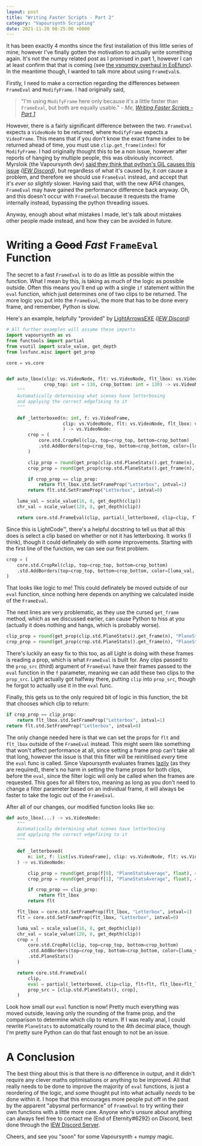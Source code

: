 ```yaml
---
layout: post
title: "Writing Faster Scripts - Part 2"
category: "Vapoursynth Scripting"
date: 2021-11-28 00:25:00 +0000
---
```


It has been exactly 4 months since the first installation of this little series of mine, however I've finally gotten the motivation to actually write something again. It's not the numpy related post as I promised in part 1, however I can at least confirm that that is coming (see [the vsnumpy overhaul in EoEfunc](https://gitlab.com/arjraj/EoEfunc/-/blob/good_array_eval/EoEfunc/vsnumpy.py)). In the meantime though, I wanted to talk more about using `FrameEval`s.

Firstly, I need to make a correction regarding the differences between `FrameEval` and `ModifyFrame`. I had originally said,

> "I'm using `ModifyFrame` here only because it's a little faster than `FrameEval`, but both are equally usable." _- Me, [Writing Faster Scripts - Part 1](/vapoursynth%20scripting/2021/07/28/writing-faster-scripts-part-one.html)_

However, there is a fairly significant difference between the two. `FrameEval` expects a `VideoNode` to be returned, where `ModifyFrame` expects a `VideoFrame`. This means that if you don't know the exact frame index to be returned ahead of time, you must use `clip.get_frame(index)` for `ModifyFrame`. I had originally thought this to be a non issue, however after reports of hanging by multiple people, this was obviously incorrect. Myrsloik (the Vapoursynth dev) [said they think that python's GIL causes this issue](https://discord.com/channels/856381934052704266/856383302097043497/896037998880247851) _([IEW Discord](https://discord.gg/qxTxVJGtst))_, but regardless of what it's caused by, it *can* cause a problem, and therefore we should use `FrameEval` instead, and accept that it's *ever so slightly* slower. Having said that, with the new API4 changes, `FrameEval` may have gained the performance difference back anyway. Oh, and this doesn't occur with `FrameEval` because it requests the frame internally instead, bypassing the python threading issues.

Anyway, enough about what mistakes I made, let's talk about mistakes other people made instead, and how they can be avoided in future.

# Writing a ~~Good~~ _Fast_ `FrameEval` Function

The secret to a fast `FrameEval` is to do as little as possible within the function. What I mean by this, is taking as much of the logic as possible outside. Often this means you'll end up with a single `if` statement within the `eval` function, which just determines one of two clips to be returned. The more logic you put into the `FrameEval`, the more that has to be done every frame, and remember, Python is slow.

Here's an example, helpfully "provided" by [LightArrowsEXE](https://discord.com/channels/856381934052704266/856383302097043497/914282516444221463) _([IEW Discord](https://discord.gg/qxTxVJGtst))_

```python
# All further examples will assume these imports
import vapoursynth as vs
from functools import partial
from vsutil import scale_value, get_depth
from lvsfunc.misc import get_prop

core = vs.core


def auto_lbox(clip: vs.VideoNode, flt: vs.VideoNode, flt_lbox: vs.VideoNode,
              crop_top: int = 130, crop_bottom: int = 130) -> vs.VideoNode:
    """
    Automatically determining what scenes have letterboxing
    and applying the correct edgefixing to it
    """

    def _letterboxed(n: int, f: vs.VideoFrame,
                     clip: vs.VideoNode, flt: vs.VideoNode, flt_lbox: vs.VideoNode
                     ) -> vs.VideoNode:
        crop = (
            core.std.CropRel(clip, top=crop_top, bottom=crop_bottom)
            .std.AddBorders(top=crop_top, bottom=crop_bottom, color=[luma_val, chr_val, chr_val])
        )

        clip_prop = round(get_prop(clip.std.PlaneStats().get_frame(n), "PlaneStatsAverage", float), 4)
        crop_prop = round(get_prop(crop.std.PlaneStats().get_frame(n), "PlaneStatsAverage", float), 4)

        if crop_prop == clip_prop:
            return flt_lbox.std.SetFrameProp("Letterbox", intval=1)
        return flt.std.SetFrameProp("Letterbox", intval=0)

    luma_val = scale_value(16, 8, get_depth(clip))
    chr_val = scale_value(128, 8, get_depth(clip))

    return core.std.FrameEval(clip, partial(_letterboxed, clip=clip, flt=flt, flt_lbox=flt_lbox), clip)
```

Since this is LightCode™, there's a helpful docstring to tell us that all this does is select a clip based on whether or not it has letterboxing. It works (I think), though it could definately do with some improvements. Starting with the first line of the function, we can see our first problem.
```python
crop = (
    core.std.CropRel(clip, top=crop_top, bottom=crop_bottom)
    .std.AddBorders(top=crop_top, bottom=crop_bottom, color=[luma_val, chr_val, chr_val])
)
```

That looks like logic to me! This could definately be moved outside of our `eval` function, since nothing here depends on anything we calculated inside of the `FrameEval`.

The next lines are very problematic, as they use the cursed `get_frame` method, which as we discussed earlier, can cause Python to hiss at you (actually it does nothing and hangs, which is probably worse).
```python
clip_prop = round(get_prop(clip.std.PlaneStats().get_frame(n), "PlaneStatsAverage", float), 4)
crop_prop = round(get_prop(crop.std.PlaneStats().get_frame(n), "PlaneStatsAverage", float), 4)
```

There's luckily an easy fix to this too, as all Light is doing with these frames is reading a prop, which is what `FrameEval` is built for. Any clips passed to the `prop_src` (third) argument of `FrameEval` have their frames passed to the `eval` function in the `f` parameter, meaning we can add these two clips to the `prop_src`. Light actually got halfway there, putting `clip` into `prop_src`, though he forgot to actually use it in the `eval` func.

Finally, this gets us to the only required bit of logic in this function, the bit that chooses which clip to return:
```python
if crop_prop == clip_prop:
    return flt_lbox.std.SetFrameProp("Letterbox", intval=1)
return flt.std.SetFrameProp("Letterbox", intval=0)
```

The only change needed here is that we can set the props for `flt` and `flt_lbox` outside of the `FrameEval` instead. This might seem like something that won't affect performance at all, since setting a frame prop can't take all that long, however the issue is that this filter will be reinitilised *every* time the `eval` func is called. Since Vapoursynth evaluates frames [lazily](https://en.wikipedia.org/wiki/Lazy_evaluation) (as they are required), there's no harm in setting the frame props for both clips, before the `eval`, since the filter logic will only be called when the frames are requested. This goes for all filters too, meaning as long as you don't need to change a filter parameter based on an individual frame, it will always be faster to take the logic out of the `FrameEval`.

After all of our changes, our modified function looks like so:
```python
def auto_lbox(...) -> vs.VideoNode:
    """
    Automatically determining what scenes have letterboxing
    and applying the correct edgefixing to it
    """

    def _letterboxed(
        n: int, f: list[vs.VideoFrame], clip: vs.VideoNode, flt: vs.VideoNode, flt_lbox: vs.VideoNode
    ) -> vs.VideoNode:

        clip_prop = round(get_prop(f[0], "PlaneStatsAverage", float), 4)
        crop_prop = round(get_prop(f[1], "PlaneStatsAverage", float), 4)

        if crop_prop == clip_prop:
            return flt_lbox
        return flt

    flt_lbox = core.std.SetFrameProp(flt_lbox, "Letterbox", intval=1)
    flt = core.std.SetFrameProp(flt_lbox, "Letterbox", intval=0)

    luma_val = scale_value(16, 8, get_depth(clip))
    chr_val = scale_value(128, 8, get_depth(clip))
    crop = (
        core.std.CropRel(clip, top=crop_top, bottom=crop_bottom)
        .std.AddBorders(top=crop_top, bottom=crop_bottom, color=[luma_val, chr_val, chr_val])
        .std.PlaneStats()
    )

    return core.std.FrameEval(
        clip,
        eval = partial(_letterboxed, clip=clip, flt=flt, flt_lbox=flt_lbox),
        prop_src = [clip.std.PlaneStats(), crop],
    )
```

Look how small our `eval` function is now! Pretty much everything was moved outside, leaving only the rounding of the frame prop, and the comparison to determine which clip to return. If I was really anal, I could rewrite `PlaneStats` to automatically round to the 4th decimal place, though I'm pretty sure Python can do that fast enough to not be an issue.

# A Conclusion

The best thing about this is that there is _no_ difference in output, and it didn't require any clever maths optimisations or anything to be improved. All that really needs to be done to improve the majority of `eval` functions, is just a reordering of the logic, and some thought put into what actually _needs_ to be done within it. I hope that this encourages more people put off in the past by the apparent "abysmal performance" of `FrameEval` to try writing their own functions with a little more care. Anyone who's unsure about anything can always feel free to contact me (End of Eternity#6292) on Discord, best done through the [IEW Discord Server](https://discord.gg/qxTxVJGtst).

Cheers, and see you "soon" for some Vapoursynth + numpy magic.
